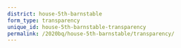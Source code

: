 ```yaml
---
district: house-5th-barnstable
form_type: transparency
unique_id: house-5th-barnstable-transparency
permalink: /2020bq/house-5th-barnstable/transparency/
---
```

